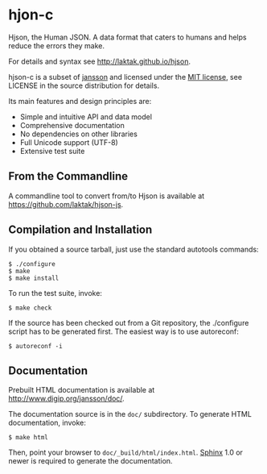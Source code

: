 # hjon-c

Hjson, the Human JSON. A data format that caters to humans and helps reduce the errors they make.

For details and syntax see http://laktak.github.io/hjson.

hjson-c is a subset of [jansson](https://github.com/akheron/jansson) and licensed under the [MIT license](http://www.opensource.org/licenses/mit-license.php), see LICENSE in the source distribution for details.

Its main features and design principles are:

+ Simple and intuitive API and data model
+ Comprehensive documentation
+ No dependencies on other libraries
+ Full Unicode support (UTF-8)
+ Extensive test suite

## From the Commandline

A commandline tool to convert from/to Hjson is available at https://github.com/laktak/hjson-js.

## Compilation and Installation

If you obtained a source tarball, just use the standard autotools
commands:

   ```
   $ ./configure
   $ make
   $ make install
   ```

To run the test suite, invoke:

   ```
   $ make check
   ```

If the source has been checked out from a Git repository, the
./configure script has to be generated first. The easiest way is to
use autoreconf:

   ```
   $ autoreconf -i
   ```

## Documentation

Prebuilt HTML documentation is available at
http://www.digip.org/jansson/doc/.

The documentation source is in the ``doc/`` subdirectory. To generate
HTML documentation, invoke:

   ```
   $ make html
   ```

Then, point your browser to ``doc/_build/html/index.html``. [Sphinx](http://sphinx.pocoo.org/)
1.0 or newer is required to generate the documentation.
